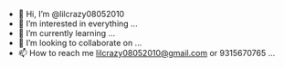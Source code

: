 - 👋 Hi, I’m @lilcrazy08052010
- 👀 I’m interested in everything ...
- 🌱 I’m currently learning ...
- 💞️ I’m looking to collaborate on ...
- 📫 How to reach me lilcrazy08052010@gmail.com or 9315670765 ...

<!---
lilcrazy08052010/lilcrazy08052010 is a ✨ special ✨ repository because its `README.md` (this file) appears on your GitHub profile.
You can click the Preview link to take a look at your changes.
--->
